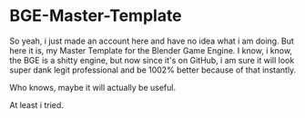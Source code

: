 # BGE-Master-Template

So yeah, i just made an account here and have no idea what i am doing. But here it is, my Master Template for the Blender Game Engine. I know, i know, the BGE is a shitty engine, but now since it's on GitHub, i am sure it will look super dank legit professional and be 1002% better because of that instantly.

Who knows, maybe it will actually be useful.

At least i tried.
